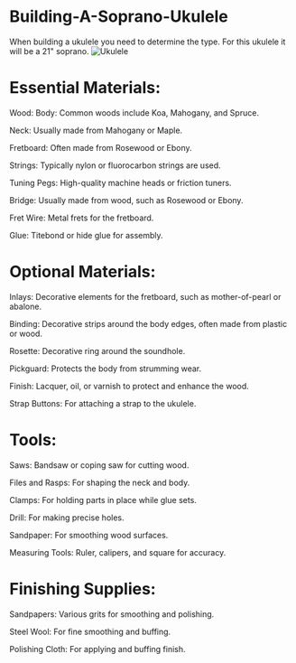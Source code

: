 # Building-A-Soprano-Ukulele
When building a ukulele you need to determine the type. For this ukulele it will be a 21" soprano. ![Ukulele](images/ukulele.jpg)
# Essential Materials:
Wood:
  Body: Common woods include Koa, Mahogany, and Spruce.
  
  Neck: Usually made from Mahogany or Maple.
  
  Fretboard: Often made from Rosewood or Ebony.
  
Strings: Typically nylon or fluorocarbon strings are used.

Tuning Pegs: High-quality machine heads or friction tuners.

Bridge: Usually made from wood, such as Rosewood or Ebony.

Fret Wire: Metal frets for the fretboard.

Glue: Titebond or hide glue for assembly.

# Optional Materials:
Inlays: Decorative elements for the fretboard, such as mother-of-pearl or abalone.

Binding: Decorative strips around the body edges, often made from plastic or wood.

Rosette: Decorative ring around the soundhole.

Pickguard: Protects the body from strumming wear.

Finish: Lacquer, oil, or varnish to protect and enhance the wood.

Strap Buttons: For attaching a strap to the ukulele.

# Tools:
Saws: Bandsaw or coping saw for cutting wood.

Files and Rasps: For shaping the neck and body.

Clamps: For holding parts in place while glue sets.

Drill: For making precise holes.

Sandpaper: For smoothing wood surfaces.

Measuring Tools: Ruler, calipers, and square for accuracy.

# Finishing Supplies:
Sandpapers: Various grits for smoothing and polishing.

Steel Wool: For fine smoothing and buffing.

Polishing Cloth: For applying and buffing finish.
